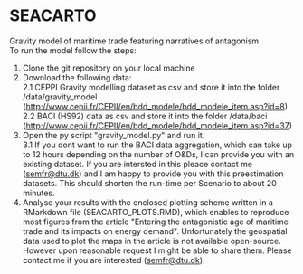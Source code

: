 # SEACARTO
Gravity model of maritime trade featuring narratives of antagonism\
To run the model follow the steps:<br/>
1. Clone the git repository on your local machine<br/>
2. Download the following data:<br/>
  2.1 CEPPI Gravity modelling dataset as csv and store it into the folder /data/gravity_model (http://www.cepii.fr/CEPII/en/bdd_modele/bdd_modele_item.asp?id=8)<br/>
  2.2 BACI (HS92) data as csv and store it into the folder /data/baci (http://www.cepii.fr/CEPII/en/bdd_modele/bdd_modele_item.asp?id=37)<br/>
3. Open the py script "gravity_model.py" and run it.<br/>
  3.1 If you dont want to run the BACI data aggregation, which can take up to 12 hours depending on the number of O&Ds, I can provide you with an existing dataset. If    you are intersted in this pleace contact me (semfr@dtu.dk) and I am happy to provide you with this preestimation datasets. This should shorten the run-time per Scenario to about 20 minutes.<br/>
4. Analyse your results with the enclosed plotting scheme written in a RMarkdown file (SEACARTO_PLOTS.RMD), which enables to reproduce most figures from the article "Entering the antagonistic age of maritime trade and its impacts on energy demand". Unfortunately the geospatial data used to plot the maps in the article is not available open-source. However upon reasonable request I might be able to share them. Please contact me if you are interested (semfr@dtu.dk).
